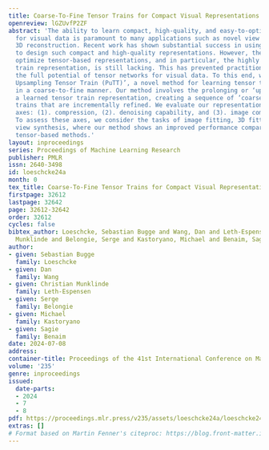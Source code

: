 ```yaml
---
title: Coarse-To-Fine Tensor Trains for Compact Visual Representations
openreview: lGZUvfP2ZF
abstract: 'The ability to learn compact, high-quality, and easy-to-optimize representations
  for visual data is paramount to many applications such as novel view synthesis and
  3D reconstruction. Recent work has shown substantial success in using tensor networks
  to design such compact and high-quality representations. However, the ability to
  optimize tensor-based representations, and in particular, the highly compact tensor
  train representation, is still lacking. This has prevented practitioners from deploying
  the full potential of tensor networks for visual data. To this end, we propose ’Prolongation
  Upsampling Tensor Train (PuTT)’, a novel method for learning tensor train representations
  in a coarse-to-fine manner. Our method involves the prolonging or ‘upsampling’ of
  a learned tensor train representation, creating a sequence of ’coarse-to-fine’ tensor
  trains that are incrementally refined. We evaluate our representation along three
  axes: (1). compression, (2). denoising capability, and (3). image completion capability.
  To assess these axes, we consider the tasks of image fitting, 3D fitting, and novel
  view synthesis, where our method shows an improved performance compared to state-of-the-art
  tensor-based methods.'
layout: inproceedings
series: Proceedings of Machine Learning Research
publisher: PMLR
issn: 2640-3498
id: loeschcke24a
month: 0
tex_title: Coarse-To-Fine Tensor Trains for Compact Visual Representations
firstpage: 32612
lastpage: 32642
page: 32612-32642
order: 32612
cycles: false
bibtex_author: Loeschcke, Sebastian Bugge and Wang, Dan and Leth-Espensen, Christian
  Munklinde and Belongie, Serge and Kastoryano, Michael and Benaim, Sagie
author:
- given: Sebastian Bugge
  family: Loeschcke
- given: Dan
  family: Wang
- given: Christian Munklinde
  family: Leth-Espensen
- given: Serge
  family: Belongie
- given: Michael
  family: Kastoryano
- given: Sagie
  family: Benaim
date: 2024-07-08
address:
container-title: Proceedings of the 41st International Conference on Machine Learning
volume: '235'
genre: inproceedings
issued:
  date-parts:
  - 2024
  - 7
  - 8
pdf: https://proceedings.mlr.press/v235/assets/loeschcke24a/loeschcke24a.pdf
extras: []
# Format based on Martin Fenner's citeproc: https://blog.front-matter.io/posts/citeproc-yaml-for-bibliographies/
---
```

